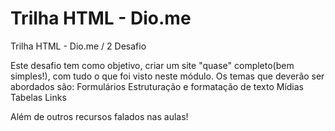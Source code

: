 # Trilha HTML - Dio.me
Trilha HTML - Dio.me / 2 Desafio

Este desafio tem como objetivo, criar um site "quase" completo(bem simples!), com tudo o que foi visto neste módulo. Os temas que deverão ser abordados são:
Formulários
Estruturação e formatação de texto
Mídias
Tabelas
Links

Além de outros recursos falados nas aulas!

